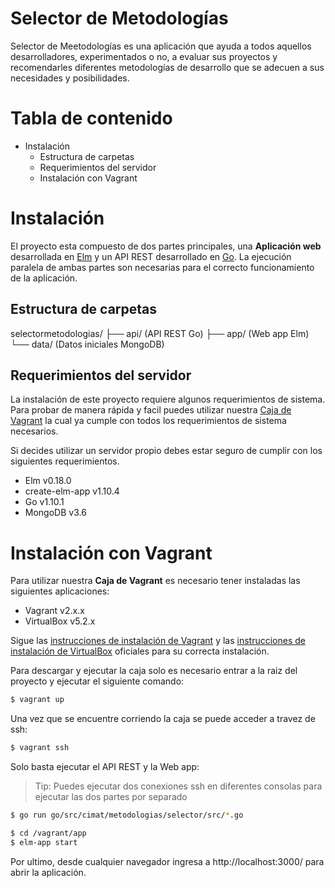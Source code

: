 ﻿# Selector de Metodologías
Selector de Meetodologías es una aplicación que ayuda a todos aquellos desarrolladores, experimentados o no, a evaluar sus proyectos y recomendarles diferentes metodologías de desarrollo que se adecuen a sus necesidades y posibilidades.

# Tabla de contenido
 - Instalación
	- Estructura de carpetas
	- Requerimientos del servidor
	- Instalación con Vagrant


# Instalación
El proyecto esta compuesto de dos partes principales, una **Aplicación web** desarrollada en [Elm](https://github.com/elm-lang) y un API REST desarrollado en [Go](https://github.com/golang/go). La ejecución paralela de ambas partes son necesarias para el correcto funcionamiento de la aplicación.

## Estructura de carpetas
selectormetodologias/
├── api/ (API REST Go)
├── app/ (Web app Elm)
└── data/ (Datos iniciales MongoDB)

## Requerimientos del servidor

La instalación de este proyecto requiere algunos requerimientos de sistema. Para probar de manera rápida y facil puedes utilizar nuestra [Caja de Vagrant](http://handlebarsjs.com/) la cual ya cumple con todos los requerimientos de sistema necesarios. 

Si decides utilizar un servidor propio debes estar seguro de cumplir con los siguientes requerimientos.
- Elm v0.18.0
- create-elm-app v1.10.4
- Go v1.10.1
- MongoDB v3.6

# Instalación con Vagrant
Para utilizar nuestra **Caja de Vagrant** es necesario tener instaladas las siguientes aplicaciones:
- Vagrant v2.x.x
- VirtualBox v5.2.x

Sigue las [instrucciones de instalación de Vagrant](https://www.vagrantup.com/intro/getting-started/install.html) y las [instrucciones de instalación de VirtualBox](https://www.virtualbox.org/wiki/Downloads) oficiales para su correcta instalación. 

Para descargar y ejecutar la caja solo es necesario entrar a la raiz del proyecto y ejecutar el siguiente comando:
```sh
$ vagrant up
```
Una vez que se encuentre corriendo la caja se puede acceder a travez de ssh:
```sh
$ vagrant ssh
```
Solo basta ejecutar el API REST y la Web app:
> Tip: Puedes ejecutar dos conexiones ssh en diferentes consolas para ejecutar las dos partes por separado
```sh
$ go run go/src/cimat/metodologias/selector/src/*.go
```
```sh
$ cd /vagrant/app
$ elm-app start
```
Por ultimo, desde cualquier navegador ingresa a http://localhost:3000/ para abrir la aplicación.



